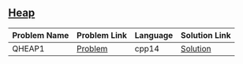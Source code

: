 ## [Heap](https://www.hackerrank.com/domains/data-structures/heap)

|Problem Name|Problem Link|Language|Solution Link|
---|---|---|---
|QHEAP1|[Problem](https://www.hackerrank.com/challenges/qheap1/problem)|cpp14|[Solution](./qheap1.cpp)|
